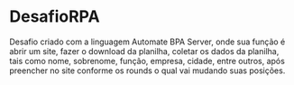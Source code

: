 # DesafioRPA
Desafio criado com a linguagem Automate BPA Server, onde sua função é abrir um site, fazer o download da planilha, coletar os dados da planilha, tais como nome, sobrenome, função, empresa, cidade, entre outros, após preencher no site conforme os rounds o qual vai mudando suas posições.
